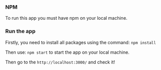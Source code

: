 ### NPM
To run this app you must have npm on your local machine.

### Run the app
Firstly, you need to install all packages using the command:
```npm install```

Then use:
```npm start```
to start the app on your local machine.

Then go to the ```http://localhost:3000/``` and check it!

